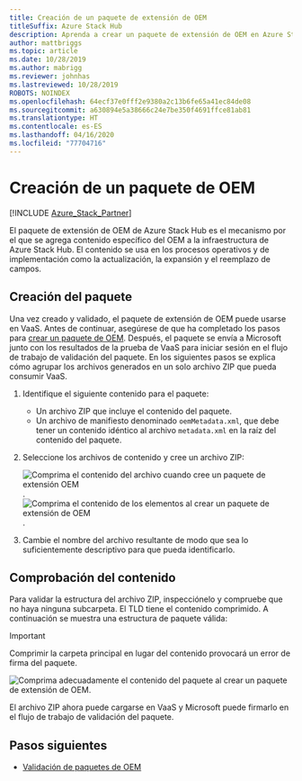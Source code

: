 ```yaml
---
title: Creación de un paquete de extensión de OEM
titleSuffix: Azure Stack Hub
description: Aprenda a crear un paquete de extensión de OEM en Azure Stack Hub.
author: mattbriggs
ms.topic: article
ms.date: 10/28/2019
ms.author: mabrigg
ms.reviewer: johnhas
ms.lastreviewed: 10/28/2019
ROBOTS: NOINDEX
ms.openlocfilehash: 64ecf37e0fff2e9380a2c13b6fe65a41ec84de08
ms.sourcegitcommit: a630894e5a38666c24e7be350f4691ffce81ab81
ms.translationtype: HT
ms.contentlocale: es-ES
ms.lasthandoff: 04/16/2020
ms.locfileid: "77704716"
---
```

# <a name="create-an-oem-package"></a>Creación de un paquete de OEM

[!INCLUDE [Azure_Stack_Partner](./includes/azure-stack-partner-appliesto.md)]

El paquete de extensión de OEM de Azure Stack Hub es el mecanismo por el que se agrega contenido específico del OEM a la infraestructura de Azure Stack Hub. El contenido se usa en los procesos operativos y de implementación como la actualización, la expansión y el reemplazo de campos.

## <a name="creating-the-package"></a>Creación del paquete

Una vez creado y validado, el paquete de extensión de OEM puede usarse en VaaS. Antes de continuar, asegúrese de que ha completado los pasos para [crear un paquete de OEM](https://microsoft.sharepoint.com/:w:/r/teams/cloudsolutions/Sacramento/_layouts/15/Doc.aspx?sourcedoc=%7BD7406069-7661-419C-B3B1-B6A727AB3972%7D&file=Azure%20Stack%20OEM%20Extension%20Package.docx&action=default&mobileredirect=true). Después, el paquete se envía a Microsoft junto con los resultados de la prueba de VaaS para iniciar sesión en el flujo de trabajo de validación del paquete. En los siguientes pasos se explica cómo agrupar los archivos generados en un solo archivo ZIP que pueda consumir VaaS.

1. Identifique el siguiente contenido para el paquete:
    - Un archivo ZIP que incluye el contenido del paquete.
    - Un archivo de manifiesto denominado `oemMetadata.xml`, que debe tener un contenido idéntico al archivo `metadata.xml` en la raíz del contenido del paquete.

2. Seleccione los archivos de contenido y cree un archivo ZIP:

    ![Comprima el contenido del archivo cuando cree un paquete de extensión OEM](media/vaas-create-oem-package-1.png). ![Comprima el contenido de los elementos al crear un paquete de extensión de OEM](media/vaas-create-oem-package-2.png).

3. Cambie el nombre del archivo resultante de modo que sea lo suficientemente descriptivo para que pueda identificarlo.

## <a name="verifying-the-contents"></a>Comprobación del contenido

Para validar la estructura del archivo ZIP, inspecciónelo y compruebe que no haya ninguna subcarpeta. El TLD tiene el contenido comprimido. A continuación se muestra una estructura de paquete válida:

> [!IMPORTANT]
> Comprimir la carpeta principal en lugar del contenido provocará un error de firma del paquete.

![Comprima adecuadamente el contenido del paquete al crear un paquete de extensión de OEM.](media/vaas-create-oem-package-3.png)

El archivo ZIP ahora puede cargarse en VaaS y Microsoft puede firmarlo en el flujo de trabajo de validación del paquete.

## <a name="next-steps"></a>Pasos siguientes

- [Validación de paquetes de OEM](azure-stack-vaas-validate-oem-package.md)
